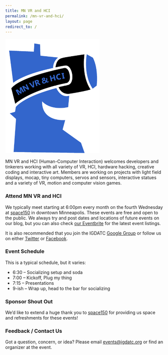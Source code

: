 ```yaml
---
title: MN VR and HCI
permalink: /mn-vr-and-hci/
layout: page
redirect_to: /
---
```


<img class="float-right img-fluid" src="/assets/img/vr_and_hci-logo.png" alt="vr_and_hci-logo">

MN VR and HCI (Human-Computer Interaction) welcomes developers and tinkerers working with all variety of VR, HCI, hardware hacking, creative coding and interactive art. Members are working on projects with light field displays, mocap, tiny computers, servos and sensors, interactive statues and a variety of VR, motion and computer vision games.

### Attend MN VR and HCI

We typically meet starting at 6:00pm every month on the fourth Wednesday at <a onclick="javascript:pageTracker._trackPageview('/outgoing/www.space150.com/');" href="http://www.space150.com/">space150</a> in downtown Minneapolis. These events are free and open to the public. We always try and post&nbsp;dates and locations of future events on our blog, but you can also check <a onclick="javascript:pageTracker._trackPageview('/outgoing/igdatc.eventbrite.com/');" href="https://igdatc.eventbrite.com/">our Eventbrite</a> for the latest event listings.

It is also recommended that you join the IGDATC <a onclick="javascript:pageTracker._trackPageview('/outgoing/groups.google.com/d/forum/igda-tc');" href="https://groups.google.com/d/forum/igda-tc">Google Group</a> or follow us on either <a onclick="javascript:pageTracker._trackPageview('/outgoing/www.twitter.com/igdatc');" href="http://www.twitter.com/igdatc">Twitter</a> or <a onclick="javascript:pageTracker._trackPageview('/outgoing/www.facebook.com/IGDATC');" href="http://www.facebook.com/IGDATC">Facebook</a>.

### Event Schedule

This is a typical schedule, but it varies:

<ul class='list list-nostyle'>
	<li>6:30 – Socializing setup and soda</li>
	<li>7:00 – Kickoff, Plug my thing</li>
	<li>7:15 – Presentations</li>
	<li>9-ish – Wrap up, head to the bar for socializing</li>
</ul>

### Sponsor Shout Out

We’d like to extend a huge thank you to <a onclick="javascript:pageTracker._trackPageview('/outgoing/www.space150.com/');" href="http://www.space150.com/">space150</a> for providing us space and refreshments for these events!

### Feedback / Contact Us

Got a question, concern, or idea? Please email <a onclick="javascript:pageTracker._trackPageview('/mailto/events@igdatc.org');" href="mailto:events@igdatc.org">events@igdatc.org</a> or find an organizer at the event.
